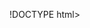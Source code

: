 !DOCTYPE html>
<html lang="es">

<head>
    <meta charset="UTF-8">
    <meta name="viewport" content="width=device-width, initial-scale=1.0">
    <title>Mi Sitio</title>
    <link rel="stylesheet" type="text/css" media="screen" href="./estilos.css">
    <link rel="stylesheet" href="estilos.css">
    <style>
        .footer {
            text-align: center;
            background-color: #2d2f3e;
            color: rgb(15, 15, 15);
            padding: 1em 0;
            position: fixed;
            bottom: 0;
            left: 0;
            width: 100%;
            display: flex;
            justify-content: center;
            align-items: center;
        }

        .footer img {
            margin-left: 10px; /* Ajuste el margen izquierdo según sea necesario */
            height: 30px; /* Ajuste el tamaño de la imagen */
            vertical-align: middle; /* Alinear verticalmente con el texto */
        }

        .footer p {
            margin-left: 10px; /* Ajuste el margen izquierdo del texto */
            display: inline-block;
            vertical-align: middle;
        }
    </style>
</head>

<body>
    <main class="main">
        <section class="section-1">
            <header class="header">
                <div class="img">
                    <img src="RECTA.JPG" alt="Logo de la página">
                </div>  
                <nav class="menu">
                    <a href="Pagina de Yojoa/Yojoa.HTML">Yojoa</a>
                    <a href="Achiote/paginaprincipal.html">Achiote</a>
                    <a href="Buenos Aires/paginaBuenosAires.html">Buenos Aires</a>
                    <a href="Balin/Balin.html">Balin</a>
                </nav>
                
            </header>
        </section>
        <section class="section-2">
            <article class="s2-textos">
                <h2 class="bienvenidos">¿CONOCES ALGUNAS DE ESTAS COMUNIDADES?</h2>
                <hr>
                <p>A continuación te mostramos algunas de ellas :</p>
                <div class="video-container">
            </article>
            <div class="s2-img-container">
                <div class="contenido-img">
                    <img src="YojoaIMG.JPG" alt="">
                    <div class="contenido-texto">
                        <CENTER><h2>YOJOA</h2></CENTER>
                        <p>Descubre todo lo que nuestra comunidad tiene para ti:</p>
                        <p>•Iglesia.</p>
                        <p>•Escuela.</p>
                        <p>•Colegios.</p>
                        <p>•Parque.</p>
                        <p>•Campo.</p>
                    

                       
                    </div>
                </div>
                <div class="contenido-img">
                    <img src="Achiote.JPG" alt="Introducción a la Programación">
                    <div class="contenido-texto">
                        <CENTER><h2>ACHIOTE</h2></CENTER>
                        <p>Conoce los rincones de nuestra comunidad:</p>
                        <p>•Peceras.</p>
                        <p>•Iglesias.</p>
                        <p>•Escuela.</p>
                        <p>•Campo.</p>
                
                    </div>
                </div>
                <div class="contenido-img">
                    <img src="Buenos Aires.jpeg" alt="Introducción a la Programación">
                    <div class="contenido-texto">
                        <CENTER><h2>BUENOS AIRES</h2></CENTER>
                        <p>Explora nuestra comunidad aqui encontraras lugares como:</p>
                        <p>•Nacimiento.</p>
                        <p>•Iglesias.</p>
                        <p>•Escuela.</p>
                        <p>•Campo.</p>
                        <p>•Cementerio.</p>
                     
                    </div>
                </div>
                <div class="contenido-img">
                    <img src="Balin.jpeg" alt="Logo de la página">
                    <div class="contenido-texto">
                        <CENTER><h2>  BALIN   </h2></CENTER>
                        <p>Aqui tienes un recorrido por nuestra comunidad:</p>
                        <p>•Las Ramadas.</p>
                        <p>•La Clarita.</p>
                        <p>•Escuela.</p>
                        <p>•Campo.</p>
                       
                </div>
            </div>

            </div>
            <footer class="footer">
                <img src="logo1.jpeg" alt="Logo de la página" class="footer-logo">
                <p style="color: white; display: inline-block; vertical-align: middle; margin-left: 5px;">
                    Calle CA-5 Instituto Gubernamental Yojoa</p>
                &copy; <a href="#"> 2024</a>
            </footer>
        </section>
    </main>
</body>

</html>

/* estiloscss.css */

* {
    margin: 0;
    padding: 0;
    box-sizing: border-box;
    overflow-x: hidden; /* Oculta el desbordamiento horizontal */
}



.main {
    width: 100%;
    min-height: 100vh;
    padding-top: 4em; /* Ajuste para evitar solapamiento con la barra de inicio */
}

.section-1 {
    width: 100%;
    height: 5em;
    background: linear-gradient(90deg, #ecdd53, #e2ffb5); /* Gradiente corregido */
    padding-top: 1.5em;
}

.header {
    background-color: #2d2f3e;
    width: 100%;
    height: 4em;
    display: flex;
    align-items: center;
    justify-content: space-between;
    padding: 0 1em;
    position: fixed;
    top: 0;
    z-index: 1000;
}

.img {
    background-color:  #e2ffb5;
    width: 20%;
    height: 100%;
    display: flex;
    align-items: center;
    justify-content: center;
    overflow: hidden;
}

.img img {
    max-width: 100%;
    max-height: 100%;
    object-fit: cover; /* Ajuste para que la imagen se ajuste al contenedor sin deformarse */
}

.menu {
    background-color: #e2ffb5;
    width: 30%;
    height: 100%;
    display: flex;
    flex-direction: row;
    justify-content: flex-end;
    align-items: center;
}

.menu a {
    text-decoration: none;
    color: #0c0c0c;
    padding: 1em 1.5em;
    transition: background-color 0.3s;
}

.menu a:hover {
    background-color: #de87f0; /* Color de fondo al pasar el ratón */
}

* {
    margin: 0;
    padding: 0;
    box-sizing: border-box;
    overflow-x: hidden; /* Oculta el desbordamiento horizontal */
}

.section-2 {
    width: 100%;
    background: #b4834d; 
    padding-top: 1em; /* Reducción del espacio superior */
    text-align: center; /* Alineación centrada del contenido */
}

.s2-textos {
    text-align: center; /* Alineación central del texto */
    margin-bottom: 4em; /* Espacio inferior entre el título y las imágenes */
}

.s2-img-container {
    display: flex;
    justify-content: space-around; /* Espaciado uniforme entre las imágenes */
    flex-wrap: wrap; /* Ajuste para que las imágenes se envuelvan correctamente */
    margin-top: 1em; /* Reducción del espacio superior */
    margin-bottom: 7em; /* Espacio inferior entre las imágenes y el texto */
}

.contenido-img {
    width: 22%; /* Ancho ajustado para mostrar las tres imágenes en una fila */
    padding: 0 1em; /* Añadido espacio interno a los lados */
    box-sizing: border-box; /* Asegura que el padding no incremente el tamaño total */
    display: flex;
    flex-direction: column;
    align-items: center; /* Centra el contenido verticalmente */
}

.contenido-img img {
    width: 105%;
    height: 30%;
    margin-top: -50px;
}

.contenido-texto {
    width: 280px; /* Ancho de la caja */
    height: 340px; /* Alto de la caja */
    background-color: rgb(253, 203, 170); /* Fondo gris claro para el contenido */
    padding: 2em;
    text-align: justify; /* Justifica el texto */
    margin-top: 0.5em; /* Espacio superior */

}

.contenido-texto h2 {
    font-size: 1.5em;
    margin-bottom: 0.5em;
}

.contenido-texto p {
    margin-bottom: 1em;
    font-size: 110%;
}

.contenido-texto a {
    color: #ff5500;
    text-decoration: none;
    font-weight: bold;
}

.contenido-texto a:hover {
    text-decoration: underline;
}

/* Estilos para la tercera imagen */
.s3-logo {
    width: 30%; /* Ajuste el ancho según sea necesario */
    padding: 0 1em; /* Espacio interno a los lados */
    box-sizing: border-box; /* Asegura que el padding no incremente el tamaño total */
    display: flex;
    flex-direction: column;
    align-items: center; /* Centra el contenido verticalmente */
}

.s3-logo img {
    width: 100%;
    height: auto;
}

.s3-logo .contenido-texto {
    background-color: #b4834d; /* Fondo gris claro para el contenido */
    padding: 1.5em;
    text-align: justify; /* Justifica el texto */
    margin-top: 0.5em; /* Espacio superior */
    width: 300px;
    height: 320px;
    float: right;
}

.s3-logo .contenido-texto h2 {
    font-size: 1.5em;
    margin-bottom: 0.5em;
}

.s3-logo .contenido-texto p {
    margin-bottom: 1em;
}

.s3-logo .contenido-texto a {
    color: #ff5500;
    text-decoration: none;
    font-weight: bold;
}

.s3-logo .contenido-texto a:hover {
    text-decoration: underline;
}

* {
    margin: 0;
    padding: 0;
    box-sizing: border-box;
    overflow-x: hidden; /* Oculta el desbordamiento horizontal */
}

/* Estilos para la sección 3 */
.section-3 {
    text-align: center;
    margin-top: 3em; /* Espacio superior */
    padding: 2em 0; /* Añadido padding superior e inferior */
}

.section-3 .s3-contenido {
    margin-bottom: 2em; /* Espacio inferior */
}

.section-3 .s3-textos {
    margin-bottom: 0.5em;
}

video {
    width: 220px; /* Ancho del video */
    height: 200px; /* Mantener la relación de aspecto del video */
    border-radius: 20px; /* Bordes redondeados */
    margin-top: 50px; /* Ajusta el valor para mover el video hacia abajo */
}

.btn-regresar {
    background-color: #f8d3ab; /* Color de fondo */
    color: rgb(9, 199, 247); /* Color del texto */
    border: none; /* Sin borde */
    border-radius: 5px; /* Bordes redondeados */
    padding: 10px 20px; /* Espaciado interno */
    font-size: 20px; /* Tamaño de fuente */
    cursor: pointer; /* Cambia el cursor al pasar el mouse */
    transition: background-color 0.3s, transform 0.2s; /* Transiciones suaves */
    border-radius: 60px;
}

![image](https://github.com/user-attachments/assets/ef86acb7-b37c-4ebe-8f89-a6d42f9472a8)
![image](https://github.com/user-attachments/assets/0e924a0b-67c9-45fa-92a6-fc840ec402ee)
![image](https://github.com/user-attachments/assets/ac6bdeba-5876-4371-a4d2-f29795a719e1)
![image](https://github.com/user-attachments/assets/964bb433-83f3-40e2-a8ed-8dee2a7324f4)
![image](https://github.com/user-attachments/assets/a1aa21db-3b54-41bd-bd32-9e0916c19a65)
![image](https://github.com/user-attachments/assets/f26ac173-5aeb-49ac-b803-2743fa58cae6)
